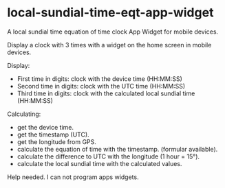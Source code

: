 # local-sundial-time-eqt-app-widget
A local sundial time equation of time clock App Widget for mobile devices.

Display a clock with 3 times with a widget on the home screen in mobile devices.

Display:
- First time in digits: clock with the device time (HH:MM:SS)
- Second time in digits: clock with the UTC time (HH:MM:SS)
- Third time in digits: clock with the calculated local sundial time (HH:MM:SS)

Calculating:
- get the device time.
- get the timestamp (UTC).
- get the longitude from GPS.
- calculate the equation of time with the timestamp. (formular available).
- calculate the difference to UTC with the longitude (1 hour = 15°).
- calculate the local sundial time with the calculated values.

Help needed. I can not program apps widgets.
